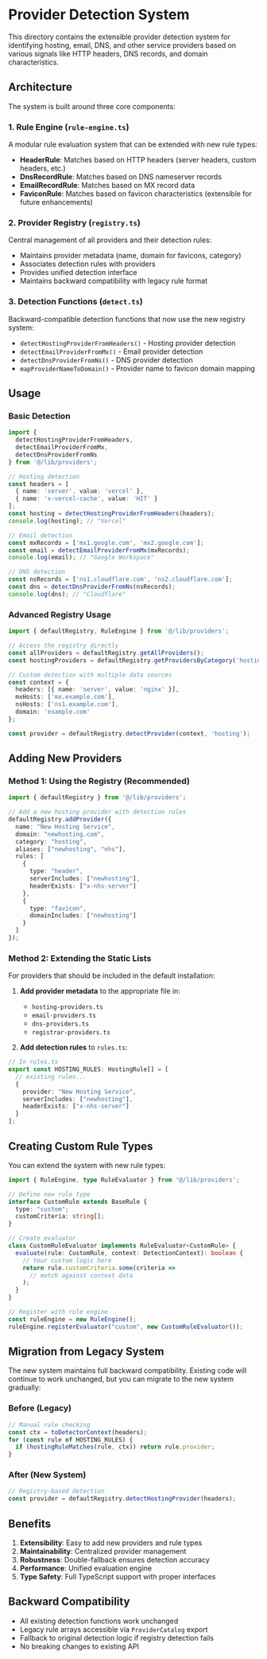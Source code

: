 # Provider Detection System

This directory contains the extensible provider detection system for identifying hosting, email, DNS, and other service providers based on various signals like HTTP headers, DNS records, and domain characteristics.

## Architecture

The system is built around three core components:

### 1. Rule Engine (`rule-engine.ts`)
A modular rule evaluation system that can be extended with new rule types:

- **HeaderRule**: Matches based on HTTP headers (server headers, custom headers, etc.)
- **DnsRecordRule**: Matches based on DNS nameserver records
- **EmailRecordRule**: Matches based on MX record data
- **FaviconRule**: Matches based on favicon characteristics (extensible for future enhancements)

### 2. Provider Registry (`registry.ts`)
Central management of all providers and their detection rules:

- Maintains provider metadata (name, domain for favicons, category)
- Associates detection rules with providers
- Provides unified detection interface
- Maintains backward compatibility with legacy rule format

### 3. Detection Functions (`detect.ts`)
Backward-compatible detection functions that now use the new registry system:

- `detectHostingProviderFromHeaders()` - Hosting provider detection
- `detectEmailProviderFromMx()` - Email provider detection  
- `detectDnsProviderFromNs()` - DNS provider detection
- `mapProviderNameToDomain()` - Provider name to favicon domain mapping

## Usage

### Basic Detection

```typescript
import { 
  detectHostingProviderFromHeaders,
  detectEmailProviderFromMx,
  detectDnsProviderFromNs 
} from '@/lib/providers';

// Hosting detection
const headers = [
  { name: 'server', value: 'vercel' },
  { name: 'x-vercel-cache', value: 'HIT' }
];
const hosting = detectHostingProviderFromHeaders(headers);
console.log(hosting); // "Vercel"

// Email detection
const mxRecords = ['mx1.google.com', 'mx2.google.com'];
const email = detectEmailProviderFromMx(mxRecords);
console.log(email); // "Google Workspace"

// DNS detection
const nsRecords = ['ns1.cloudflare.com', 'ns2.cloudflare.com'];
const dns = detectDnsProviderFromNs(nsRecords);
console.log(dns); // "Cloudflare"
```

### Advanced Registry Usage

```typescript
import { defaultRegistry, RuleEngine } from '@/lib/providers';

// Access the registry directly
const allProviders = defaultRegistry.getAllProviders();
const hostingProviders = defaultRegistry.getProvidersByCategory('hosting');

// Custom detection with multiple data sources
const context = {
  headers: [{ name: 'server', value: 'nginx' }],
  mxHosts: ['mx.example.com'],
  nsHosts: ['ns1.example.com'],
  domain: 'example.com'
};

const provider = defaultRegistry.detectProvider(context, 'hosting');
```

## Adding New Providers

### Method 1: Using the Registry (Recommended)

```typescript
import { defaultRegistry } from '@/lib/providers';

// Add a new hosting provider with detection rules
defaultRegistry.addProvider({
  name: "New Hosting Service",
  domain: "newhosting.com", 
  category: "hosting",
  aliases: ["newhosting", "nhs"],
  rules: [
    {
      type: "header",
      serverIncludes: ["newhosting"],
      headerExists: ["x-nhs-server"]
    },
    {
      type: "favicon", 
      domainIncludes: ["newhosting"]
    }
  ]
});
```

### Method 2: Extending the Static Lists

For providers that should be included in the default installation:

1. **Add provider metadata** to the appropriate file in:
   - `hosting-providers.ts`
   - `email-providers.ts` 
   - `dns-providers.ts`
   - `registrar-providers.ts`

2. **Add detection rules** to `rules.ts`:

```typescript
// In rules.ts
export const HOSTING_RULES: HostingRule[] = [
  // existing rules...
  {
    provider: "New Hosting Service",
    serverIncludes: ["newhosting"],
    headerExists: ["x-nhs-server"]
  }
];
```

## Creating Custom Rule Types

You can extend the system with new rule types:

```typescript
import { RuleEngine, type RuleEvaluator } from '@/lib/providers';

// Define new rule type
interface CustomRule extends BaseRule {
  type: "custom";
  customCriteria: string[];
}

// Create evaluator
class CustomRuleEvaluator implements RuleEvaluator<CustomRule> {
  evaluate(rule: CustomRule, context: DetectionContext): boolean {
    // Your custom logic here
    return rule.customCriteria.some(criteria => 
      // match against context data
    );
  }
}

// Register with rule engine
const ruleEngine = new RuleEngine();
ruleEngine.registerEvaluator("custom", new CustomRuleEvaluator());
```

## Migration from Legacy System

The new system maintains full backward compatibility. Existing code will continue to work unchanged, but you can migrate to the new system gradually:

### Before (Legacy)
```typescript
// Manual rule checking
const ctx = toDetectorContext(headers);
for (const rule of HOSTING_RULES) {
  if (hostingRuleMatches(rule, ctx)) return rule.provider;
}
```

### After (New System)
```typescript
// Registry-based detection
const provider = defaultRegistry.detectHostingProvider(headers);
```

## Benefits

1. **Extensibility**: Easy to add new providers and rule types
2. **Maintainability**: Centralized provider management
3. **Robustness**: Double-fallback ensures detection accuracy
4. **Performance**: Unified evaluation engine
5. **Type Safety**: Full TypeScript support with proper interfaces

## Backward Compatibility

- All existing detection functions work unchanged
- Legacy rule arrays accessible via `ProviderCatalog` export
- Fallback to original detection logic if registry detection fails
- No breaking changes to existing API